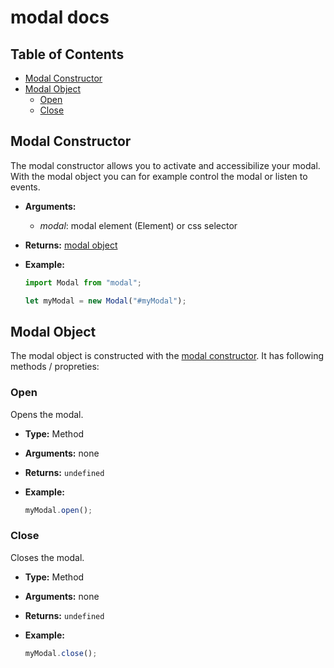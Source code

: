 # modal docs

## Table of Contents

-   [Modal Constructor](#modal-constructor)
-   [Modal Object](#modal-object)
    -   [Open](#open)
    -   [Close](#close)

## Modal Constructor

The modal constructor allows you to activate and accessibilize your modal.
With the modal object you can for example control the modal or listen to events.

-   **Arguments:**
    -   _modal_: modal element (Element) or css selector
-   **Returns:** [modal object](#modal-object)
-   **Example:**

    ```js
    import Modal from "modal";

    let myModal = new Modal("#myModal");
    ```

## Modal Object

The modal object is constructed with the
[modal constructor](#modal-constructor). It has following methods / propreties:

### Open

Opens the modal.

-   **Type:** Method
-   **Arguments:** none
-   **Returns:** `undefined`
-   **Example:**

    ```js
    myModal.open();
    ```

### Close

Closes the modal.

-   **Type:** Method
-   **Arguments:** none
-   **Returns:** `undefined`
-   **Example:**

    ```js
    myModal.close();
    ```
